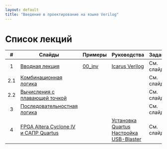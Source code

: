 ```yaml
---
layout: default
title: "Введение в проектирование на языке Verilog"
---
```


# Список лекций

| #   | Слайды | Примеры | Руководства | Задания |
|:---:| -------| ------- | ----------- | ------- |
| 1   | [Вводная лекция](https://docs.google.com/presentation/d/1TqlFGqrBzD166VZrZCWKFIKIriF4yPpPZ9JoIRr6bsQ) | [00_inv](https://github.com/viktor-prutyanov/drec-fpga-intro/tree/master/examples/2025/00_inv) | [Icarus Verilog](./2025/00_icarus.md)   | См. слайды |
| 2.1 | [Комбинационная логика](https://docs.google.com/presentation/d/1SRWW4OXgNHcIN5JQXkJ2pnRrEnh4AqmwCOXpr1bb-u4)  | | | См. слайды |
| 2.2 | [Вычисления с плавающей точкой](https://docs.google.com/presentation/d/1fE9bVMfvQbaPWVOoztV1VZW1FPAAsZQbV8X-apcAPBk) | | | См. слайды |
| 3   | [Последовательностная логика](https://docs.google.com/presentation/d/17AkWxNowVI5ReDU2E5dFpsEf1z1eiVMFoMP2PQ6a8Aw) | | | См. слайды |
| 4   | [FPGA Altera Cyclone IV и САПР Quartus](https://docs.google.com/presentation/d/1jZzJNerbKeT8XLfLw1XMgh0c8-clpV-wZfe6RsCt5o8) | | [Установка Quartus](./2025/01_quartus.md) <br> [Настройка USB-Blaster](./2025/02_blaster.md) | См. слайды |
